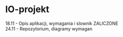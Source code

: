  IO-projekt
 ==========
18.11 - Opis aplikacji, wymagania i slownik ZALICZONE <br>
24.11 - Repozytorium, diagramy wymagan